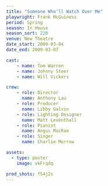 ```yaml
---
title: "Someone Who'll Watch Over Me"
playwright: Frank McGuiness
period: Spring
season: In House
season_sort: 220
venue: New Theatre
date_start: 2009-03-04
date_end: 2009-03-07

cast:
    - name: Tom Warren
    - name: Johnny Steer
    - name: Will Vickers

crew:
    - role: Director
      name: Anthony Lau
    - role: Producer
      name: Libby Galvin
    - role: Lighting Designer
      name: Matt Leventhall
    - role: Pianist
      name: Angus MacRae
    - role: Singer
      name: Charlie Morrow

assets:
  - type: poster
    image: vkFrqdq

prod_shots: f54j2s
---
```

